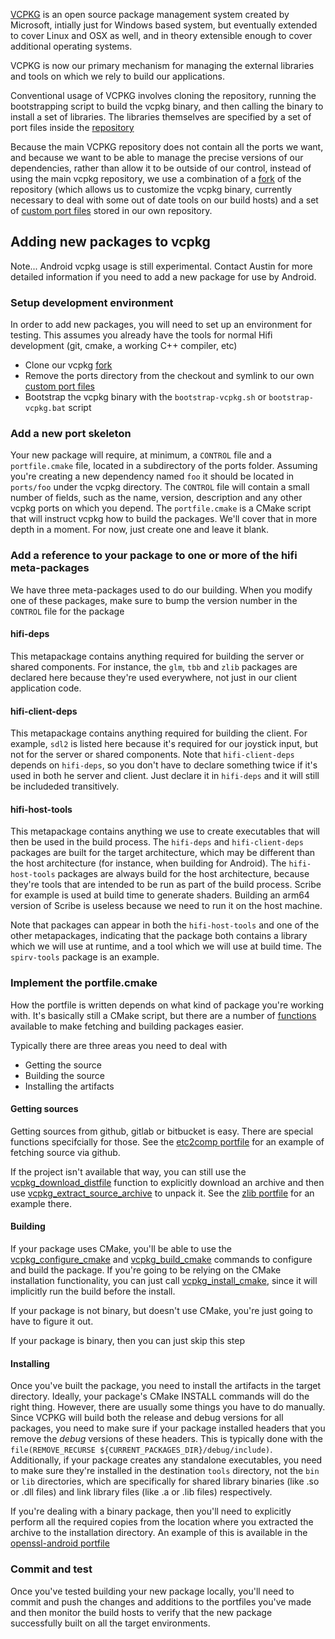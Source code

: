 [VCPKG](https://github.com/Microsoft/vcpkg) is an open source package management system created by Microsoft, intially just for Windows based system, but eventually extended to cover Linux and OSX as well, and in theory extensible enough to cover additional operating systems.

VCPKG is now our primary mechanism for managing the external libraries and tools on which we rely to build our applications.

Conventional usage of VCPKG involves cloning the repository, running the bootstrapping script to build the vcpkg binary, and then calling the binary to install a set of libraries. The libraries themselves are specified by a set of port files inside the [repository](https://github.com/Microsoft/vcpkg/tree/master/ports)

Because the main VCPKG repository does not contain all the ports we want, and because we want to be able to manage the precise versions of our dependencies, rather than allow it to be outside of our control, instead of using the main vcpkg repository, we use a combination of a [fork](https://github.com/highfidelity/vcpkg) of the repository (which allows us to customize the vcpkg binary, currently necessary to deal with some out of date tools on our build hosts) and a set of [custom port files](./cmake/ports) stored in our own repository.

## Adding new packages to vcpkg

Note... Android vcpkg usage is still experimental. Contact Austin for more detailed information if you need to add a new package for use by Android.

### Setup development environment

In order to add new packages, you will need to set up an environment for testing. This assumes you already have the tools for normal Hifi development (git, cmake, a working C++ compiler, etc)

-   Clone our vcpkg [fork](https://github.com/highfidelity/vcpkg)
-   Remove the ports directory from the checkout and symlink to our own [custom port files](./cmake/ports)
-   Bootstrap the vcpkg binary with the `bootstrap-vcpkg.sh` or `bootstrap-vcpkg.bat` script

### Add a new port skeleton

Your new package will require, at minimum, a `CONTROL` file and a `portfile.cmake` file, located in a subdirectory of the ports folder. Assuming you're creating a new dependency named `foo` it should be located in `ports/foo` under the vcpkg directory. The `CONTROL` file will contain a small number of fields, such as the name, version, description and any other vcpkg ports on which you depend. The `portfile.cmake` is a CMake script that will instruct vcpkg how to build the packages. We'll cover that in more depth in a moment. For now, just create one and leave it blank.

### Add a reference to your package to one or more of the hifi meta-packages

We have three meta-packages used to do our building. When you modify one of these packages, make sure to bump the version number in the `CONTROL` file for the package

#### hifi-deps

This metapackage contains anything required for building the server or shared components. For instance, the `glm`, `tbb` and `zlib` packages are declared here because they're used everywhere, not just in our client application code.

#### hifi-client-deps

This metapackage contains anything required for building the client. For example, `sdl2` is listed here because it's required for our joystick input, but not for the server or shared components. Note that `hifi-client-deps` depends on `hifi-deps`, so you don't have to declare something twice if it's used in both he server and client. Just declare it in `hifi-deps` and it will still be includeded transitively.

#### hifi-host-tools

This metapackage contains anything we use to create executables that will then be used in the build process. The `hifi-deps` and `hifi-client-deps` packages are built for the target architecture, which may be different than the host architecture (for instance, when building for Android). The `hifi-host-tools` packages are always build for the host architecture, because they're tools that are intended to be run as part of the build process. Scribe for example is used at build time to generate shaders. Building an arm64 version of Scribe is useless because we need to run it on the host machine.

Note that packages can appear in both the `hifi-host-tools` and one of the other metapackages, indicating that the package both contains a library which we will use at runtime, and a tool which we will use at build time. The `spirv-tools` package is an example.

### Implement the portfile.cmake

How the portfile is written depends on what kind of package you're working with. It's basically still a CMake script, but there are a number of [functions](https://vcpkg.readthedocs.io/en/latest/maintainers/portfile-functions/) available to make fetching and building packages easier.

Typically there are three areas you need to deal with

-   Getting the source
-   Building the source
-   Installing the artifacts

#### Getting sources

Getting sources from github, gitlab or bitbucket is easy. There are special functions specifcially for those. See the [etc2comp portfile](./cmake/ports/etc2comp/portfile.cmake) for an example of fetching source via github.

If the project isn't available that way, you can still use the [vcpkg_download_distfile](https://vcpkg.readthedocs.io/en/latest/maintainers/vcpkg_download_distfile/) function to explicitly download an archive and then use [vcpkg_extract_source_archive](https://vcpkg.readthedocs.io/en/latest/maintainers/vcpkg_extract_source_archive/) to unpack it. See the [zlib portfile](./cmake/ports/zlib/portfile.cmake) for an example there.

#### Building

If your package uses CMake, you'll be able to use the [vcpkg_configure_cmake](https://vcpkg.readthedocs.io/en/latest/maintainers/vcpkg_configure_cmake/) and [vcpkg_build_cmake](https://vcpkg.readthedocs.io/en/latest/maintainers/vcpkg_build_cmake/) commands to configure and build the package. If you're going to be relying on the CMake installation functionality, you can just call [vcpkg_install_cmake](https://vcpkg.readthedocs.io/en/latest/maintainers/vcpkg_install_cmake/), since it will implicitly run the build before the install.

If your package is not binary, but doesn't use CMake, you're just going to have to figure it out.

If your package is binary, then you can just skip this step

#### Installing

Once you've built the package, you need to install the artifacts in the target directory. Ideally, your package's CMake INSTALL commands will do the right thing. However, there are usually some things you have to do manually. Since VCPKG will build both the release and debug versions for all packages, you need to make sure if your package installed headers that you remove the _debug_ versions of these headers. This is typically done with the `file(REMOVE_RECURSE ${CURRENT_PACKAGES_DIR}/debug/include)`. Additionally, if your package creates any standalone executables, you need to make sure they're installed in the destination `tools` directory, not the `bin` or `lib` directories, which are specifically for shared library binaries (like .so or .dll files) and link library files (like .a or .lib files) respectively.

If you're dealing with a binary package, then you'll need to explicitly perform all the required copies from the location where you extracted the archive to the installation directory. An example of this is available in the [openssl-android portfile](./cmake/ports/openssl-android/portfile.cmake)

### Commit and test

Once you've tested building your new package locally, you'll need to commit and push the changes and additions to the portfiles you've made and then monitor the build hosts to verify that the new package successfully built on all the target environments.
